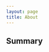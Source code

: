 ```yaml
---
layout: page
title: About
---
```

## **Summary**
<!-- * 96년 3월 3일생
* 14년 하반기 차량 간 블랙박스 영상 공유 시스템 개발
* 15년 상반기 '차량환경에서의 사후 처리를 위한 블랙박스 영상 공유 시스템’ 국내논문 발표
* 15년 쿼드콥터 제작
* 15년 하반기 SEA Insight 창업 - OWLET 프로젝트
* 16년 하반기 SW Maestro 7기 연수생 -->
